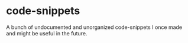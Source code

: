 # code-snippets
A bunch of undocumented and unorganized code-snippets I once made and might be useful in the future. 
